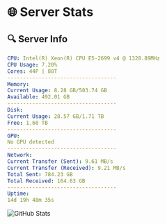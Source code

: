 # 🌐 Server Stats
## 🔍 Server Info
```yaml
CPU: Intel(R) Xeon(R) CPU E5-2699 v4 @ 1328.89MHz
CPU Usage: 7.20%
Cores: 44P | 88T
-----------------------------------
Memory:
Current Usage: 8.28 GB/503.74 GB
Available: 492.01 GB
-----------------------------------
Disk:
Current Usage: 28.57 GB/1.71 TB
Free: 1.60 TB
-----------------------------------
GPU:
No GPU detected
-----------------------------------
Network:
Current Transfer (Sent): 9.61 MB/s
Current Transfer (Received): 9.21 MB/s
Total Sent: 784.23 GB
Total Received: 164.63 GB
-----------------------------------
Uptime:
14d 19h 48m 35s
```
![GitHub Stats](https://img.shields.io/badge/Updated-2025-05-04_12:57:23-blue)